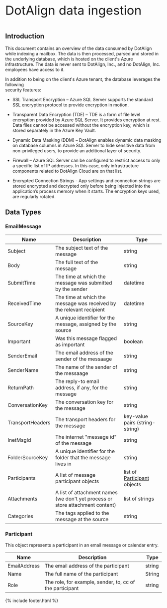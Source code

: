 <div style="font-size: 40px">DotAlign data ingestion</div>

<br />

## Introduction
This document contains an overview of the data consumed by DotAlign while indexing
a mailbox. The data is then processed, parsed and stored in the underlying database,
which is hosted on the client's Azure infrastructure. The data is never sent to DotAlign, Inc.,
and no DotAlign, Inc. employees have access to it.

In addition to being on the client's Azure tenant, the database leverages the following  
security features: 

- SSL Transport Encryption – Azure SQL Server supports the standard SSL encryption protocol to provide 
encryption in motion.

- Transparent Data Encryption (TDE) – TDE is a form of file level encryption provided by Azure SQL Server. It provides encryption at rest. Data files cannot be accessed without the encryption key, which is stored separately in the Azure Key Vault.

- Dynamic Data Masking (DDM) – DotAlign enables dynamic data masking on database columns in Azure SQL Server to hide sensitive data from non-privileged users, to provide an additional layer of security. 

- Firewall – Azure SQL Server can be configured to restrict access to only a specific list of IP addresses. In this case, only infrastructure components related to DotAlign Cloud are on that list.

- Encrypted Connection Strings - App settings and connection strings are stored encrypted and decrypted only before being injected into the application’s process memory when it starts. The encryption keys used, are regularly rotated.


## Data Types

### EmailMessage 

| Name | Description | Type | 
|--|--|--|
| Subject | The subject text of the message | string |
| Body | The full text of the message | string |
| SubmitTime | The time at which the message was submitted by the sender | datetime |
| ReceivedTime | The time at which the message was received by the relevant recipient | datetime |
| SourceKey | A unique identifier for the message, assigned by the source | string |
| Important | Was this message flagged as important | boolean |
| SenderEmail | The email address of the sender of the messaage | string |
| SenderName | The name of the sender of the messaage | string |
| ReturnPath | The reply-to email address, if any, for the message | string |
| ConversationKey | The conversation key for the message | string |
| TransportHeaders | The transport headers for the message | key-value pairs (string-string) |
| InetMsgId | The internet "message id" of the message | string |
| FolderSourceKey | A unique identifier for the folder that the message lives in | string |
| Participants | A list of message participant objects | list of [Participant](#participant) objects |
| Attachments | A list of attachment names (we don't yet process or store attachment content) | list of strings |
| Categories | The tags applied to the message at the source | string |

### Participant

This object represents a participant in an email message or calendar entry.

| Name | Description | Type |
|--|--|--|
| EmailAddress | The email address of the participant | string |
| Name | The full name of the participant | String |
| Role | The role, for example, sender, to, cc of the participant | string |

{% include footer.html %}
